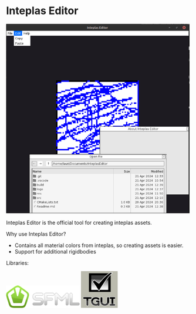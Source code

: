 # Inteplas Editor

<img src="Screenshots/pic1.png" alt="drawing" width="500"/>


Inteplas Editor is the official tool for creating inteplas assets.

Why use Inteplas Editor?

+ Contains all material colors from inteplas, so creating assets is easier.
+ Support for additional rigidbodies 


Libraries:

<img src="logo/sfml.png" alt="drawing" width="200"/>

<img src="logo/tgui.png" alt="drawing" width="100"/>

